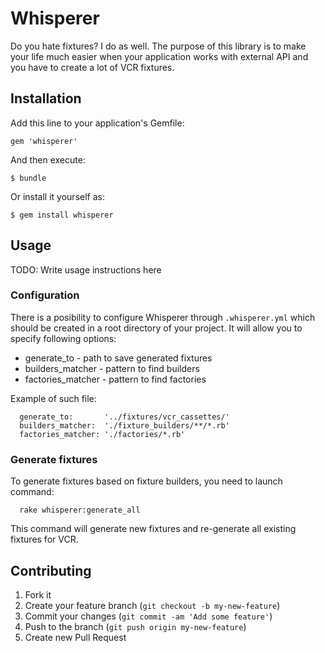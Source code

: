 # Whisperer

Do you hate fixtures? I do as well. The purpose of this library is to make your life much easier when your application works with external API and you have to create a lot of VCR fixtures.

## Installation

Add this line to your application's Gemfile:

    gem 'whisperer'

And then execute:

    $ bundle

Or install it yourself as:

    $ gem install whisperer

## Usage

TODO: Write usage instructions here

### Configuration

There is a posibility to configure Whisperer through `.whisperer.yml` which should be created in a root directory of your project. It will allow you to specify following options:

 - generate_to - path to save generated fixtures
 - builders_matcher - pattern to find builders
 - factories_matcher - pattern to find factories

Example of such file:

```
  generate_to:       '../fixtures/vcr_cassettes/'
  builders_matcher:  './fixture_builders/**/*.rb'
  factories_matcher: './factories/*.rb'
```

### Generate fixtures

To generate fixtures based on fixture builders, you need to launch command:

```shell
  rake whisperer:generate_all
```

This command will generate new fixtures and re-generate all existing fixtures for VCR.

## Contributing

1. Fork it
2. Create your feature branch (`git checkout -b my-new-feature`)
3. Commit your changes (`git commit -am 'Add some feature'`)
4. Push to the branch (`git push origin my-new-feature`)
5. Create new Pull Request
